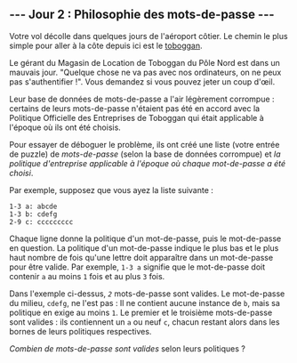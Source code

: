 ## --- Jour 2 : Philosophie des mots-de-passe ---

Votre vol décolle dans quelques jours de l'aéroport côtier. Le chemin le plus simple pour aller à la côte depuis ici est le [toboggan](https://fr.wikipedia.org/wiki/Toboggan_(tra%C3%AEneau)).

Le gérant du Magasin de Location de Toboggan du Pôle Nord est dans un mauvais jour. "Quelque chose ne va pas avec nos ordinateurs, on ne peux pas s'authentifier !". Vous demandez si vous pouvez jeter un coup d'œil.

Leur base de données de mots-de-passe a l'air légèrement corrompue : certains de leurs mots-de-passe n'étaient pas été en accord avec la Politique Officielle des Entreprises de Toboggan qui était applicable à l'époque où ils ont été choisis.

Pour essayer de déboguer le problème, ils ont créé une liste (votre entrée de puzzle) de *mots-de-passe* (selon la base de données corrompue) et *la politique d'entreprise applicable à l'époque où chaque mot-de-passe a été choisi*.

Par exemple, supposez que vous ayez la liste suivante :

<pre><code>1-3 a: abcde
1-3 b: cdefg
2-9 c: ccccccccc
</code></pre>

Chaque ligne donne la politique d'un mot-de-passe, puis le mot-de-passe en question. La politique d'un mot-de-passe indique le plus bas et le plus haut nombre de fois qu'une lettre doit apparaître dans un mot-de-passe pour être valide. Par exemple, ``1-3 a`` signifie que le mot-de-passe doit contenir ``a`` au moins ``1`` fois et au plus ``3`` fois.

Dans l'exemple ci-dessus, <code><em>2</code></em> mots-de-passe sont valides. Le mot-de-passe du milieu, ``cdefg``, ne l'est pas : Il ne contient aucune instance de ``b``, mais sa politique en exige au moins ``1``. Le premier et le troisième mots-de-passe sont valides : ils contiennent un ``a`` ou neuf ``c``, chacun restant alors dans les bornes de leurs politiques respectives.

*Combien de mots-de-passe sont valides* selon leurs politiques ?